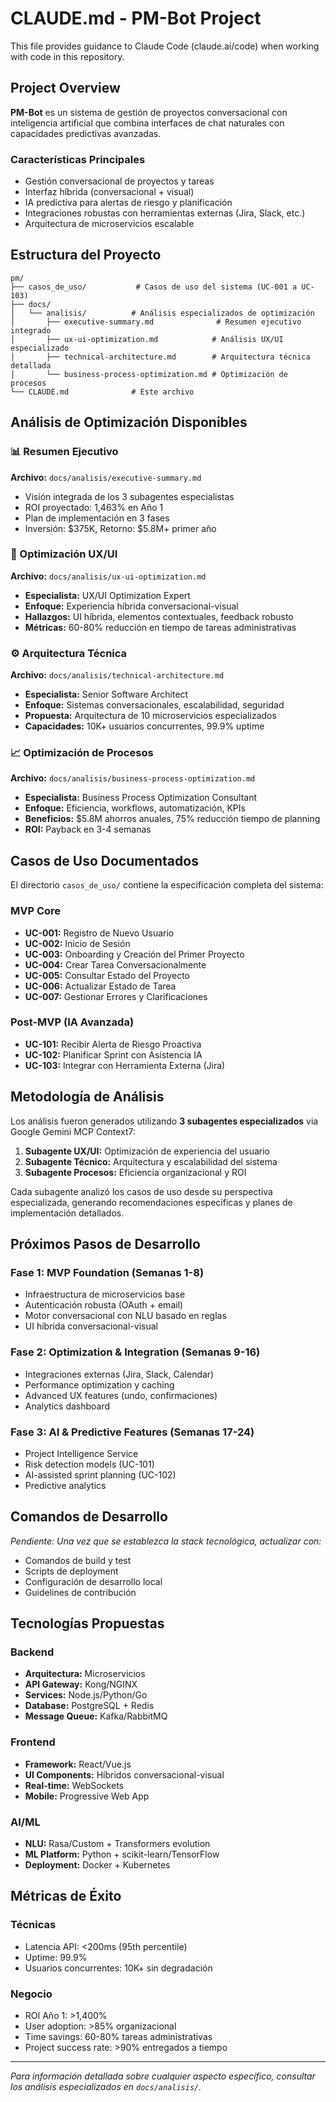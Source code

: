 # CLAUDE.md - PM-Bot Project

This file provides guidance to Claude Code (claude.ai/code) when working with code in this repository.

## Project Overview

**PM-Bot** es un sistema de gestión de proyectos conversacional con inteligencia artificial que combina interfaces de chat naturales con capacidades predictivas avanzadas.

### Características Principales
- Gestión conversacional de proyectos y tareas
- Interfaz híbrida (conversacional + visual)
- IA predictiva para alertas de riesgo y planificación
- Integraciones robustas con herramientas externas (Jira, Slack, etc.)
- Arquitectura de microservicios escalable

## Estructura del Proyecto

```
pm/
├── casos_de_uso/           # Casos de uso del sistema (UC-001 a UC-103)
├── docs/
│   └── analisis/          # Análisis especializados de optimización
│       ├── executive-summary.md              # Resumen ejecutivo integrado
│       ├── ux-ui-optimization.md            # Análisis UX/UI especializado
│       ├── technical-architecture.md        # Arquitectura técnica detallada
│       └── business-process-optimization.md # Optimización de procesos
└── CLAUDE.md              # Este archivo

```

## Análisis de Optimización Disponibles

### 📊 Resumen Ejecutivo
**Archivo:** `docs/analisis/executive-summary.md`
- Visión integrada de los 3 subagentes especialistas
- ROI proyectado: 1,463% en Año 1
- Plan de implementación en 3 fases
- Inversión: $375K, Retorno: $5.8M+ primer año

### 🎨 Optimización UX/UI
**Archivo:** `docs/analisis/ux-ui-optimization.md`
- **Especialista:** UX/UI Optimization Expert
- **Enfoque:** Experiencia híbrida conversacional-visual
- **Hallazgos:** UI híbrida, elementos contextuales, feedback robusto
- **Métricas:** 60-80% reducción en tiempo de tareas administrativas

### ⚙️ Arquitectura Técnica
**Archivo:** `docs/analisis/technical-architecture.md`
- **Especialista:** Senior Software Architect
- **Enfoque:** Sistemas conversacionales, escalabilidad, seguridad
- **Propuesta:** Arquitectura de 10 microservicios especializados
- **Capacidades:** 10K+ usuarios concurrentes, 99.9% uptime

### 📈 Optimización de Procesos
**Archivo:** `docs/analisis/business-process-optimization.md`
- **Especialista:** Business Process Optimization Consultant
- **Enfoque:** Eficiencia, workflows, automatización, KPIs
- **Beneficios:** $5.8M ahorros anuales, 75% reducción tiempo de planning
- **ROI:** Payback en 3-4 semanas

## Casos de Uso Documentados

El directorio `casos_de_uso/` contiene la especificación completa del sistema:

### MVP Core
- **UC-001:** Registro de Nuevo Usuario
- **UC-002:** Inicio de Sesión  
- **UC-003:** Onboarding y Creación del Primer Proyecto
- **UC-004:** Crear Tarea Conversacionalmente
- **UC-005:** Consultar Estado del Proyecto
- **UC-006:** Actualizar Estado de Tarea
- **UC-007:** Gestionar Errores y Clarificaciones

### Post-MVP (IA Avanzada)
- **UC-101:** Recibir Alerta de Riesgo Proactiva
- **UC-102:** Planificar Sprint con Asistencia IA
- **UC-103:** Integrar con Herramienta Externa (Jira)

## Metodología de Análisis

Los análisis fueron generados utilizando **3 subagentes especializados** via Google Gemini MCP Context7:

1. **Subagente UX/UI:** Optimización de experiencia del usuario
2. **Subagente Técnico:** Arquitectura y escalabilidad del sistema  
3. **Subagente Procesos:** Eficiencia organizacional y ROI

Cada subagente analizó los casos de uso desde su perspectiva especializada, generando recomendaciones específicas y planes de implementación detallados.

## Próximos Pasos de Desarrollo

### Fase 1: MVP Foundation (Semanas 1-8)
- Infraestructura de microservicios base
- Autenticación robusta (OAuth + email)
- Motor conversacional con NLU basado en reglas
- UI híbrida conversacional-visual

### Fase 2: Optimization & Integration (Semanas 9-16)  
- Integraciones externas (Jira, Slack, Calendar)
- Performance optimization y caching
- Advanced UX features (undo, confirmaciones)
- Analytics dashboard

### Fase 3: AI & Predictive Features (Semanas 17-24)
- Project Intelligence Service
- Risk detection models (UC-101)
- AI-assisted sprint planning (UC-102)
- Predictive analytics

## Comandos de Desarrollo

*Pendiente: Una vez que se establezca la stack tecnológica, actualizar con:*
- Comandos de build y test
- Scripts de deployment
- Configuración de desarrollo local
- Guidelines de contribución

## Tecnologías Propuestas

### Backend
- **Arquitectura:** Microservicios
- **API Gateway:** Kong/NGINX
- **Services:** Node.js/Python/Go
- **Database:** PostgreSQL + Redis
- **Message Queue:** Kafka/RabbitMQ

### Frontend  
- **Framework:** React/Vue.js
- **UI Components:** Híbridos conversacional-visual
- **Real-time:** WebSockets
- **Mobile:** Progressive Web App

### AI/ML
- **NLU:** Rasa/Custom + Transformers evolution
- **ML Platform:** Python + scikit-learn/TensorFlow
- **Deployment:** Docker + Kubernetes

## Métricas de Éxito

### Técnicas
- Latencia API: <200ms (95th percentile)
- Uptime: 99.9%
- Usuarios concurrentes: 10K+ sin degradación

### Negocio
- ROI Año 1: >1,400%
- User adoption: >85% organizacional
- Time savings: 60-80% tareas administrativas
- Project success rate: >90% entregados a tiempo

---

*Para información detallada sobre cualquier aspecto específico, consultar los análisis especializados en `docs/analisis/`.*